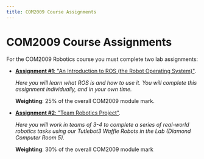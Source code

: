 ```yaml
---
title: COM2009 Course Assignments
---
```


# COM2009 Course Assignments

For the COM2009 Robotics course you must complete two lab assignments:

* [**Assignment #1**: "An Introduction to ROS (the Robot Operating System)"](./assignment1/README.md).

    *Here you will learn what ROS is and how to use it. You will complete this assignment individually, and in your own time.*

    **Weighting**: 25% of the overall COM2009 module mark.

* [**Assignment #2**: "Team Robotics Project"](./assignment2/README.md).

    *Here you will work in teams of 3-4 to complete a series of real-world robotics tasks using our Tutlebot3 Waffle Robots in the Lab (Diamond Computer Room 5).*

    **Weighting**: 30% of the overall COM2009 module mark